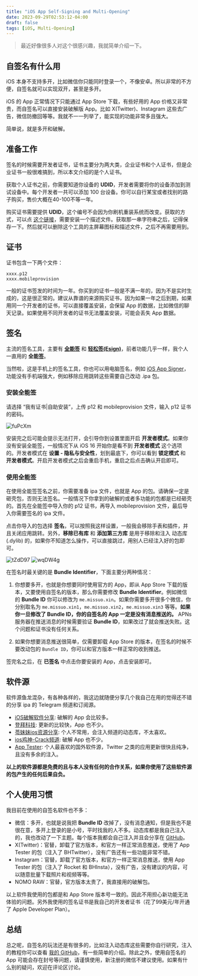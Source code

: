 ```yaml
---
title: "iOS App Self-Signing and Multi-Opening"
date: 2023-09-29T02:53:12-04:00
draft: false
tags: [iOS, Multi-Opening]
---
```

> 最近好像很多人对这个很感兴趣，我就简单介绍一下。

## 自签名有什么用
iOS 本身不支持多开，比如微信你只能同时登录一个，不像安卓。所以非常的不方便，自签名就可以实现双开，甚至是多开。

iOS 的 App 正常情况下只能通过 App Store 下载，有些好用的 App 价格又非常贵，而自签名可以直接安装破解版 App。比如 X(Twitter)、Instagram 这些去广告，微信防撤回等等。我就不一一列举了，能实现的功能非常多且强大。

简单说，就是多开和破解。

## 准备工作
签名的时候需要开发者证书，证书主要分为两大类，企业证书和个人证书，但是企业证书一般很难搞到，所以本文介绍的是个人证书。

获取个人证书之前，你需要知道你设备的 **UDID**，开发者需要将你的设备添加到测试设备中。每个开发者一共可以添加 100 台设备。你可以自行某宝或者找别的路子购买，售价大概在40-100不等一年。

购买证书需要提供 **UDID**，这个编号不会因为你刷机重装系统而改变。获取的方式，可以点 [这个链接](https://www.pgyer.com/tools/udid)，需要安装一个描述文件。获取那一串字符串之后，记得保存一下。然后就可以删除这个工具的主屏幕图标和描述文件，之后不再需要用到。

## 证书
证书包含一下两个文件：
```
xxxx.p12
xxxx.mobileprovision
```
一般的证书签发的时间为一年。你买到的证书一般是不满一年的，因为不是实时生成的，这是很正常的。建议从靠谱的来源购买证书，因为如果一年之后到期，如果用同一个开发者的证书，可以直接覆盖安装，会保留 App 的数据，比如微信的聊天记录。如果使用不同开发者的证书无法覆盖安装，可能会丢失 App 数据。

## 签名
主流的签名工具，主要有 **[全能签](https://udid.nuosike.cn/sign/)** 和 **[轻松签(Esign)](https://esign.yyyue.xyz/)**，前者功能几乎一样，我个人一直用的 **全能签**。

当然啦，这是手机上的签名工具，你也可以用电脑签名，例如 [iOS App Signer](https://dantheman827.github.io/ios-app-signer/)，功能没有手机端强大，例如移除应用跳转这些需要自己改动 .ipa 包。

### 安装全能签
请选择 “我有证书|自助安装”，上传 p12 和 mobileprovision 文件，输入 p12 证书的密码。

![fuPcXm](https://r2.qwq.mx/files/fuPcXm.png)

安装完之后可能会提示无法打开，会引导你到设置里面开启 **开发者模式**。如果你没有安装全能签，一般情况下从 iOS 16 开始你是看不到 **开发者模式** 这个选项的。开发者模式在 **设置 - 隐私与安全性**，划到最底下，你可以看到 **锁定模式** 和 **开发者模式**。开启开发者模式之后会重启手机，重启之后点击确认开启即可。

### 使用全能签
在使用全能签签名之前，你需要准备 ipa 文件，也就是 App 的包。请确保一定是砸壳包，否则无法签名。一般情况下你拿到的破解的或者多功能的包都是已经砸壳的。首先在全能签中导入你的 p12 证书，再导入 mobileprovision 文件，最后导入你需要签名的 ipa 文件。

点击你导入的包选择 **签名**，可以按照我这样设置，一般我会移除手表和插件，并且关闭应用跳转。另外，**移除已有库** 和 **添加第三方库** 是用于移除和注入 动态库(.dylib) 的，如果你不知道怎么操作，可以直接跳过，用别人已经注入好的包即可。

![tZdD97](https://r2.qwq.mx/files/tZdD97.jpg)
![wqDW4g](https://r2.qwq.mx/files/wqDW4g.png)

在签名时最关键的是 **Bundle Identifier**，下面主要分两种情况： 

1. 你想要多开，也就是你想要同时使用官方的 App，即从 App Store 下载的版本，又要使用自签名的版本，那么你需要修改 **Bundle Identifier**。例如微信的 **Bundle ID** 你可以修改为 `me.missuo.xin`。如果你需要多开很多个微信，你分别取名为 `me.missuo.xin1`，`me.missuo.xin2`，`me.missuo.xin3` 等等。**如果你一旦修改了 Bundle ID，你的自签名的 App 一定是没有消息推送的。** APNs 服务器在推送消息的时候需要验证 **Bundle ID**，如果改过了就会推送失败。这个问题和证书没有任何关系。 

2. 如果你想要消息推送很简单，仅需要卸载 App Store 的版本，在签名的时候不要改动包的 `Bundle ID`，你可以和官方版本一样正常的收到推送。

签完名之后，在 **已签名** 中点击你要安装的 App，点击安装即可。

## 软件源
软件源鱼龙混杂，有各种各样的，我这边就随便分享几个我自己在用的觉得还不错的分享 ipa 的 Telegram 频道和订阅源。

- [iOS破解软件分享](https://t.me/gekuGou): 破解的 App 会比较多。
- [登拜科技](https://t.me/dengbai): 更新的比较快，App 也不少。
- [苓妹妹ios资源分享](https://t.me/iosfulishare): 个人不常用，会注入频道的动态库，不太喜欢。
- [ios鸡神-Crack频道](https://t.me/iosapp520): 破解 App 也不少。
- [App Tester](https://repo.apptesters.org): 个人最喜欢的国外软件源，Twitter 之类的应用更新很快且纯净，且没有多余的注入。

**以上的软件源都是免费的且与本人没有任何的合作关系，如果你使用了这些软件源的包产生的任何后果自负。**

## 个人使用习惯
我目前在使用的自签名软件也不多：

- 微信：多开，也就是说我把 **Bundle ID** 改掉了，没有消息通知，但是我也不是很在意，多开上登录的是小号，平时找我的人不多。动态库都是我自己注入的，我也改动了一下主题。每个版本我都会自己注入并且会分享在 [GitHub](https://github.com/missuo/Inject-IPA/releases)。
- X(Twitter)：官替，卸载了官方版本，和官方一样正常消息推送，使用了 App Tester 的包（注入了 BHTwitter），没有广告还有一些功能非常不错。
- Instagram：官替，卸载了官方版本，和官方一样正常消息推送，使用 App Tester 的包（注入了 Rocket 和 BHInsta），没有广告，没有建议的内容，可以随意批量下载照片和视频等等。
- NOMO RAW：官替，官方版本太贵了，我直接用的破解包。

以上软件我使用的包都是和 App Store 版本号一致的。因此不用担心新功能无法体验的问题。另外我使用的签名证书是我自己的开发者证书（花了99美元/年开通了 Apple Developer Plan）。

## 总结
总之呢，自签名的玩法还是有很多的，比如注入动态库这些需要你自行研究，注入的教程你可以查看 [我的 GitHub](https://github.com/missuo/Inject-IPA)，有一些简单的介绍。除此之外，使用自签名的 App 可能会存在封号等问题，请谨慎使用，新注册的微信不建议使用。如果有什么别的疑问，欢迎在评论区讨论。